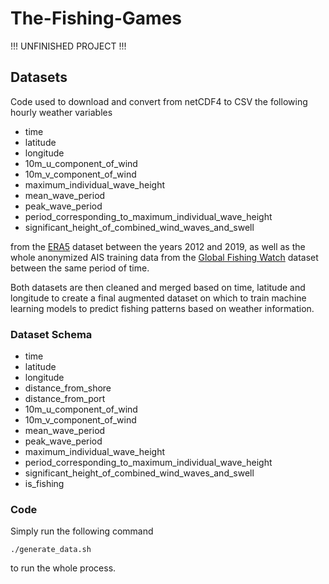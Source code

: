 # The-Fishing-Games

!!! UNFINISHED PROJECT !!!

## Datasets

Code used to download and convert from netCDF4 to CSV the following hourly weather variables

- time
- latitude
- longitude
- 10m_u_component_of_wind
- 10m_v_component_of_wind
- maximum_individual_wave_height
- mean_wave_period
- peak_wave_period
- period_corresponding_to_maximum_individual_wave_height
- significant_height_of_combined_wind_waves_and_swell

from the [ERA5](https://cds.climate.copernicus.eu/cdsapp#!/dataset/reanalysis-era5-single-levels?tab=overview) dataset between the years 2012 and 2019, as well as the whole anonymized AIS training data from the [Global Fishing Watch](https://globalfishingwatch.org/data-download/datasets/public-training-data-v1) dataset between the same period of time.

Both datasets are then cleaned and merged based on time, latitude and longitude to create a final augmented dataset on which to train machine learning models to predict fishing patterns based on weather information.

### Dataset Schema

- time
- latitude
- longitude
- distance_from_shore
- distance_from_port
- 10m_u_component_of_wind
- 10m_v_component_of_wind
- mean_wave_period
- peak_wave_period
- maximum_individual_wave_height
- period_corresponding_to_maximum_individual_wave_height
- significant_height_of_combined_wind_waves_and_swell
- is_fishing

### Code

Simply run the following command 

```
./generate_data.sh
```

to run the whole process.
